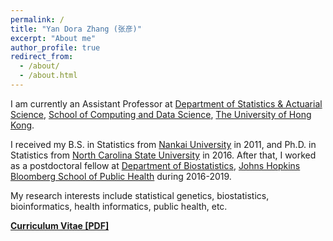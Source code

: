 ```yaml
---
permalink: /
title: "Yan Dora Zhang (张彦)"
excerpt: "About me"
author_profile: true
redirect_from: 
  - /about/
  - /about.html
---
```



<!--
<p align="center">
  <img src="https://yandorazhang.github.io/images/doraz.JPG?raw=true" alt="Photo" style="width: 450px;"/> 
</p>
-->



I am currently an  Assistant Professor at [Department of Statistics & Actuarial Science](https://saasweb.hku.hk/), [School of Computing and Data Science](https://www.cds.hku.hk/),  [The University of Hong Kong](https://www.hku.hk/). 
<!--
and 
 [Centre for PanorOmic Sciences](https://cpos.hku.hk/).  
 -->
 
 
 
I received  my  B.S. in Statistics from  [Nankai University](https://www.nankai.edu.cn/) in 2011, and  Ph.D. in Statistics from [North Carolina State University](https://statistics.sciences.ncsu.edu/)  in 2016. After that, I worked as a postdoctoral fellow  at [Department of Biostatistics](https://www.jhsph.edu/departments/biostatistics/), 
  [Johns Hopkins Bloomberg School of Public Health](https://www.jhsph.edu/) during 2016-2019.
   

My research interests include statistical genetics, biostatistics,  bioinformatics, health informatics,  public health, etc. 



[**Curriculum Vitae [PDF]**](http://yandorazhang.github.io/files/ZhangYan_updating.pdf)

<!--
[**HKU Scholars Hub**](https://repository.hku.hk/cris/rp/rp02590)
-->
